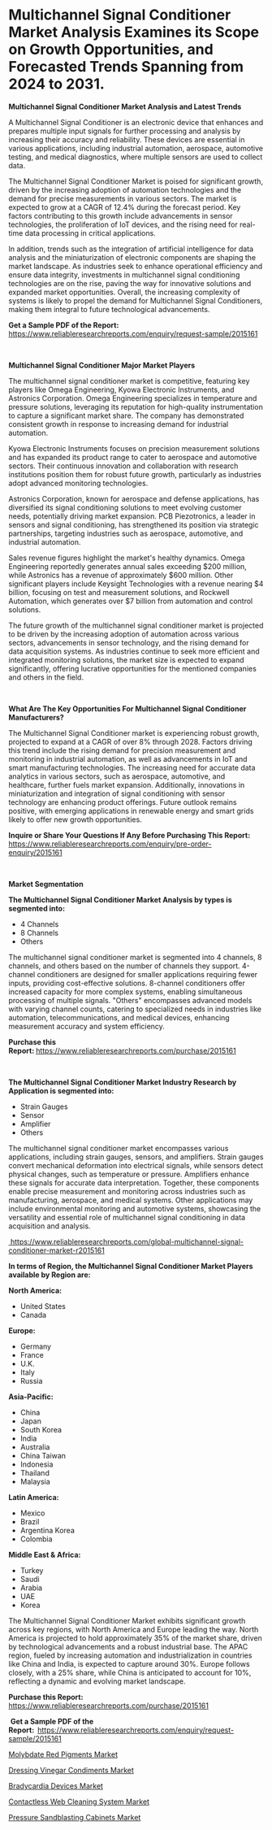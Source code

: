 <p><h1>Multichannel Signal Conditioner Market Analysis Examines its Scope on Growth Opportunities, and Forecasted Trends Spanning from 2024 to 2031.</h1></p><p><strong>Multichannel Signal Conditioner Market Analysis and Latest Trends</strong></p>
<p><p>A Multichannel Signal Conditioner is an electronic device that enhances and prepares multiple input signals for further processing and analysis by increasing their accuracy and reliability. These devices are essential in various applications, including industrial automation, aerospace, automotive testing, and medical diagnostics, where multiple sensors are used to collect data.</p><p>The Multichannel Signal Conditioner Market is poised for significant growth, driven by the increasing adoption of automation technologies and the demand for precise measurements in various sectors. The market is expected to grow at a CAGR of 12.4% during the forecast period. Key factors contributing to this growth include advancements in sensor technologies, the proliferation of IoT devices, and the rising need for real-time data processing in critical applications.</p><p>In addition, trends such as the integration of artificial intelligence for data analysis and the miniaturization of electronic components are shaping the market landscape. As industries seek to enhance operational efficiency and ensure data integrity, investments in multichannel signal conditioning technologies are on the rise, paving the way for innovative solutions and expanded market opportunities. Overall, the increasing complexity of systems is likely to propel the demand for Multichannel Signal Conditioners, making them integral to future technological advancements.</p></p>
<p><strong>Get a Sample PDF of the Report:&nbsp;</strong> <a href="https://www.reliableresearchreports.com/enquiry/request-sample/2015161?utm_campaign=40&utm_medium=2&utm_source=Github&utm_content=ia&utm_term=27102024&utm_id=multichannel-signal-conditioner">https://www.reliableresearchreports.com/enquiry/request-sample/2015161</a></p>
<p>&nbsp;</p>
<p><strong>Multichannel Signal Conditioner Major Market Players</strong></p>
<p><p>The multichannel signal conditioner market is competitive, featuring key players like Omega Engineering, Kyowa Electronic Instruments, and Astronics Corporation. Omega Engineering specializes in temperature and pressure solutions, leveraging its reputation for high-quality instrumentation to capture a significant market share. The company has demonstrated consistent growth in response to increasing demand for industrial automation.</p><p>Kyowa Electronic Instruments focuses on precision measurement solutions and has expanded its product range to cater to aerospace and automotive sectors. Their continuous innovation and collaboration with research institutions position them for robust future growth, particularly as industries adopt advanced monitoring technologies.</p><p>Astronics Corporation, known for aerospace and defense applications, has diversified its signal conditioning solutions to meet evolving customer needs, potentially driving market expansion. PCB Piezotronics, a leader in sensors and signal conditioning, has strengthened its position via strategic partnerships, targeting industries such as aerospace, automotive, and industrial automation.</p><p>Sales revenue figures highlight the market's healthy dynamics. Omega Engineering reportedly generates annual sales exceeding $200 million, while Astronics has a revenue of approximately $600 million. Other significant players include Keysight Technologies with a revenue nearing $4 billion, focusing on test and measurement solutions, and Rockwell Automation, which generates over $7 billion from automation and control solutions.</p><p>The future growth of the multichannel signal conditioner market is projected to be driven by the increasing adoption of automation across various sectors, advancements in sensor technology, and the rising demand for data acquisition systems. As industries continue to seek more efficient and integrated monitoring solutions, the market size is expected to expand significantly, offering lucrative opportunities for the mentioned companies and others in the field.</p></p>
<p>&nbsp;</p>
<p><strong>What Are The Key Opportunities For Multichannel Signal Conditioner Manufacturers?</strong></p>
<p><p>The Multichannel Signal Conditioner market is experiencing robust growth, projected to expand at a CAGR of over 8% through 2028. Factors driving this trend include the rising demand for precision measurement and monitoring in industrial automation, as well as advancements in IoT and smart manufacturing technologies. The increasing need for accurate data analytics in various sectors, such as aerospace, automotive, and healthcare, further fuels market expansion. Additionally, innovations in miniaturization and integration of signal conditioning with sensor technology are enhancing product offerings. Future outlook remains positive, with emerging applications in renewable energy and smart grids likely to offer new growth opportunities.</p></p>
<p><strong>Inquire or Share Your Questions If Any Before Purchasing This Report:</strong> <a href="https://www.reliableresearchreports.com/enquiry/pre-order-enquiry/2015161?utm_campaign=40&utm_medium=2&utm_source=Github&utm_content=ia&utm_term=27102024&utm_id=multichannel-signal-conditioner">https://www.reliableresearchreports.com/enquiry/pre-order-enquiry/2015161</a></p>
<p>&nbsp;</p>
<p><strong>Market Segmentation</strong></p>
<p><strong>The Multichannel Signal Conditioner Market Analysis by types is segmented into:</strong></p>
<p><ul><li>4 Channels</li><li>8 Channels</li><li>Others</li></ul></p>
<p><p>The multichannel signal conditioner market is segmented into 4 channels, 8 channels, and others based on the number of channels they support. 4-channel conditioners are designed for smaller applications requiring fewer inputs, providing cost-effective solutions. 8-channel conditioners offer increased capacity for more complex systems, enabling simultaneous processing of multiple signals. "Others" encompasses advanced models with varying channel counts, catering to specialized needs in industries like automation, telecommunications, and medical devices, enhancing measurement accuracy and system efficiency.</p></p>
<p><strong>Purchase this Report:&nbsp;</strong><a href="https://www.reliableresearchreports.com/purchase/2015161?utm_campaign=40&utm_medium=2&utm_source=Github&utm_content=ia&utm_term=27102024&utm_id=multichannel-signal-conditioner">https://www.reliableresearchreports.com/purchase/2015161</a></p>
<p>&nbsp;</p>
<p><strong>The Multichannel Signal Conditioner Market Industry Research by Application is segmented into:</strong></p>
<p><ul><li>Strain Gauges</li><li>Sensor</li><li>Amplifier</li><li>Others</li></ul></p>
<p><p>The multichannel signal conditioner market encompasses various applications, including strain gauges, sensors, and amplifiers. Strain gauges convert mechanical deformation into electrical signals, while sensors detect physical changes, such as temperature or pressure. Amplifiers enhance these signals for accurate data interpretation. Together, these components enable precise measurement and monitoring across industries such as manufacturing, aerospace, and medical systems. Other applications may include environmental monitoring and automotive systems, showcasing the versatility and essential role of multichannel signal conditioning in data acquisition and analysis.</p></p>
<p><a href="https://www.reliableresearchreports.com/global-multichannel-signal-conditioner-market-r2015161?utm_campaign=40&utm_medium=2&utm_source=Github&utm_content=ia&utm_term=27102024&utm_id=multichannel-signal-conditioner">&nbsp;https://www.reliableresearchreports.com/global-multichannel-signal-conditioner-market-r2015161</a></p>
<p><strong>In terms of Region, the Multichannel Signal Conditioner Market Players available by Region are:</strong></p>
<p>
    <p> <strong> North America: </strong>
        <ul>
            <li>United States</li>
            <li>Canada</li>
        </ul>
        </p> 
    <p> <strong> Europe: </strong>
        <ul>
            <li>Germany</li>
            <li>France</li>
            <li>U.K.</li>
            <li>Italy</li>
            <li>Russia</li>
        </ul>
        </p> 
    <p> <strong> Asia-Pacific: </strong>
        <ul>
            <li>China</li>
            <li>Japan</li>
            <li>South Korea</li>
            <li>India</li>
            <li>Australia</li>
            <li>China Taiwan</li>
            <li>Indonesia</li>
            <li>Thailand</li>
            <li>Malaysia</li>
        </ul>
        </p> 
    <p> <strong> Latin America: </strong>
        <ul>
            <li>Mexico</li>
            <li>Brazil</li>
            <li>Argentina Korea</li>
            <li>Colombia</li>
        </ul>
        </p> 
    <p> <strong> Middle East & Africa: </strong>
        <ul>
            <li>Turkey</li>
            <li>Saudi</li>
            <li>Arabia</li>
            <li>UAE</li>
            <li>Korea</li>
        </ul>
    </p>
    </p>
<p><p>The Multichannel Signal Conditioner Market exhibits significant growth across key regions, with North America and Europe leading the way. North America is projected to hold approximately 35% of the market share, driven by technological advancements and a robust industrial base. The APAC region, fueled by increasing automation and industrialization in countries like China and India, is expected to capture around 30%. Europe follows closely, with a 25% share, while China is anticipated to account for 10%, reflecting a dynamic and evolving market landscape.</p></p>
<p><strong>Purchase this Report: </strong><a href="https://www.reliableresearchreports.com/purchase/2015161?utm_campaign=40&utm_medium=2&utm_source=Github&utm_content=ia&utm_term=27102024&utm_id=multichannel-signal-conditioner">https://www.reliableresearchreports.com/purchase/2015161</a></p>
<p>&nbsp;<strong>Get a Sample PDF of the Report:&nbsp;&nbsp;</strong><a href="https://www.reliableresearchreports.com/enquiry/request-sample/2015161?utm_campaign=40&utm_medium=2&utm_source=Github&utm_content=ia&utm_term=27102024&utm_id=multichannel-signal-conditioner">https://www.reliableresearchreports.com/enquiry/request-sample/2015161</a></p>
<p><strong></strong></p>
<p><p><a href="https://www.linkedin.com/pulse/future-ready-strategic-insights-global-molybdate-red-pigments-fvsyf?utm_campaign=40&utm_medium=2&utm_source=Github&utm_content=ia&utm_term=27102024&utm_id=multichannel-signal-conditioner">Molybdate Red Pigments Market</a></p><p><a href="https://github.com/michaelhall412/Market-Research-Report-List-1/blob/main/dressing-vinegar-condiments-market.md?utm_campaign=40&utm_medium=2&utm_source=Github&utm_content=ia&utm_term=27102024&utm_id=multichannel-signal-conditioner">Dressing Vinegar Condiments Market</a></p><p><a href="https://www.linkedin.com/pulse/global-bradycardia-devices-market-opportunities-forecast-period-5xgvf?utm_campaign=40&utm_medium=2&utm_source=Github&utm_content=ia&utm_term=27102024&utm_id=multichannel-signal-conditioner">Bradycardia Devices Market</a></p><p><a href="https://issuu.com/reportprime-2/docs/contactless-web-cleaning-system-mar_c58f22a31e50c0?utm_campaign=40&utm_medium=2&utm_source=Github&utm_content=ia&utm_term=27102024&utm_id=multichannel-signal-conditioner">Contactless Web Cleaning System Market</a></p><p><a href="https://issuu.com/reportprime-2/docs/pressure-sandblasting-cabinets-mark_e1a883ec9c8907?utm_campaign=40&utm_medium=2&utm_source=Github&utm_content=ia&utm_term=27102024&utm_id=multichannel-signal-conditioner">Pressure Sandblasting Cabinets Market</a></p></p>
